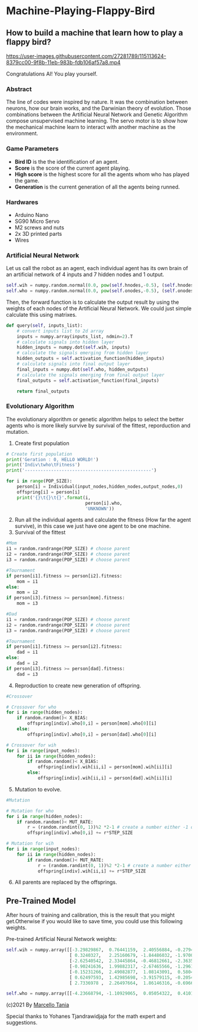 # Machine-Playing-Flappy-Bird
## How to build a machine that learn how to play a flappy bird?


https://user-images.githubusercontent.com/27281789/115113624-8379cc00-9f8b-11eb-983b-fdb106af57a8.mp4

Congratulations AI! You play yourself.


### Abstract
The line of codes were inspired by nature. It was the combination between neurons, how our brain works, and the Darwinian theory of evolution. Those combinations between the Artificial Neural Network and Genetic Algorithm compose unsupervised machine learning. The servo motor is to show how the mechanical machine learn to interact with another machine as the environment.


### Game Parameters

*  **Bird ID** is the the identification of an agent.
*  **Score** is the score of the current agent playing.
*  **High score** is the highest score for all the agents whom who has played the game.
*  **Generation** is the current generation of all the agents being runned.


### Hardwares

*  Arduino Nano
*  SG90 Micro Servo
*  M2 screws and nuts
*  2x 3D printed parts
*  Wires

### Artificial Neural Network
Let us call the robot as an agent, each individual agent has its own brain of an artificial network of 4 inputs and 7 hidden nodes and 1 output.

```python
self.wih = numpy.random.normal(0.0, pow(self.hnodes,-0.5), (self.hnodes, self.inodes))
self.who = numpy.random.normal(0.0, pow(self.onodes,-0.5), (self.onodes, self.hnodes)) 
```

Then, the forward function is to calculate the output result by using the weights of each nodes of the Artificial Neural Network. We could just simple calculate this using matrixes.

```python
def query(self, inputs_list):
    # convert inputs list to 2d array
    inputs = numpy.array(inputs_list, ndmin=2).T
    # calculate signals into hidden layer 
    hidden_inputs = numpy.dot(self.wih, inputs)
    # calculate the signals emerging from hidden layer 
    hidden_outputs = self.activation_function(hidden_inputs)
    # calculate signals into final output layer 
    final_inputs = numpy.dot(self.who, hidden_outputs) 
    # calculate the signals emerging from final output layer
    final_outputs = self.activation_function(final_inputs)

    return final_outputs
```

### Evolutionary Algorithm
The evolutionary algorithm or genetic algorithm helps to select the better agents who is more likely survive by survival of the fittest, reporduction and mutation.

1. Create first population
```python
# Create first population
print('Geration : 0, HELLO WORLD!')
print('Indiv\twho\tFitness')
print('------------------------------------------------')

for i in range(POP_SIZE):
    person[i] = Individual(input_nodes,hidden_nodes,output_nodes,0)
    offspring[i] = person[i]
    print('{}\t{}\t{}'.format(i,
                              person[i].who,
                              'UNKNOWN'))
```
2. Run all the individual agents and calculate the fitness (How far the agent survive), in this case we just have one agent to be one machine.
3. Survival of the fittest
```python
#Mom
i1 = random.randrange(POP_SIZE) # choose parent 
i2 = random.randrange(POP_SIZE) # choose parent 
i3 = random.randrange(POP_SIZE) # choose parent 

#Tournament
if person[i1].fitness >= person[i2].fitness:
    mom = i1
else:
    mom = i2
if person[i3].fitness >= person[mom].fitness:
    mom = i3

#Dad
i1 = random.randrange(POP_SIZE) # choose parent 
i2 = random.randrange(POP_SIZE) # choose parent 
i3 = random.randrange(POP_SIZE) # choose parent 

#Tournament
if person[i1].fitness >= person[i2].fitness:
    dad = i1
else:
    dad = i2
if person[i3].fitness >= person[dad].fitness:
    dad = i3
```
4. Reproduction to create new generation of offspring.
```python
#Crossover

# Crossover for who
for i in range(hidden_nodes):
    if random.random()< X_BIAS:
        offspring[indiv].who[0,i] = person[mom].who[0][i]
    else:
        offspring[indiv].who[0,i] = person[dad].who[0][i]

# Crossover for wih
for i in range(input_nodes):
    for ii in range(hidden_nodes):
        if random.random()< X_BIAS:
            offspring[indiv].wih[ii,i] = person[mom].wih[ii][i]
        else:
            offspring[indiv].wih[ii,i] = person[dad].wih[ii][i]

```
5.  Mutation to evolve.
```python
#Mutation

# Mutation for who
for i in range(hidden_nodes):
    if random.random()< MUT_RATE:
        r = (random.randint(0, 1))%2 *2-1 # create a number either -1 or 1 (sign)
        offspring[indiv].who[0,i] += r*STEP_SIZE

# Mutation for wih
for i in range(input_nodes):
    for ii in range(hidden_nodes):
        if random.random()< MUT_RATE:
            r = (random.randint(0, 1))%2 *2-1 # create a number either -1 or 1 (sign)
            offspring[indiv].wih[ii,i] += r*STEP_SIZE
```
6. All parents are replaced by the offsprings. 


## Pre-Trained Model
After hours of training and calibration, this is the result that you might get.Otherwise if you would like to save time, you could use this following weights.

Pre-trained Artificial Neural Network weights:
```python
self.wih = numpy.array([[-3.29829867,  0.76441159,  2.40556884, -0.27947868],
                        [ 0.3240327,   2.25160679, -1.84486032, -1.9700158 ],
                        [-2.62540542,  2.33445864, -0.46812661, -2.3635345 ],
                        [-0.90241636,  1.99882317, -2.67465566, -1.29619994],
                        [-0.15231266,  2.49082877,  1.08143091,  0.58047555],
                        [ 0.62497593,  1.42985698, -3.91579115, -0.20542114],
                        [ 2.7336978 ,  2.26497664,  1.86146316, -0.69662931]])

self.who = numpy.array([[-4.23668794, -1.10929065,  0.05054322,  0.41018827,  2.70858315, -0.42650511, -1.21117085]])
```

(c)2021
By [Marcello Tania](https://marcellotania.com/)

Special thanks to Yohanes Tjandrawidjaja for the math expert and suggestions.
